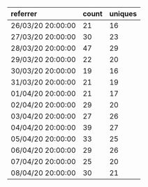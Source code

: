 | referrer          | count | uniques |
| :---------------- | :---- | :------ |
| 26/03/20 20:00:00 | 21    | 16      |
| 27/03/20 20:00:00 | 30    | 23      |
| 28/03/20 20:00:00 | 47    | 29      |
| 29/03/20 20:00:00 | 22    | 20      |
| 30/03/20 20:00:00 | 19    | 16      |
| 31/03/20 20:00:00 | 21    | 19      |
| 01/04/20 20:00:00 | 21    | 17      |
| 02/04/20 20:00:00 | 29    | 20      |
| 03/04/20 20:00:00 | 27    | 26      |
| 04/04/20 20:00:00 | 39    | 27      |
| 05/04/20 20:00:00 | 33    | 25      |
| 06/04/20 20:00:00 | 29    | 26      |
| 07/04/20 20:00:00 | 25    | 20      |
| 08/04/20 20:00:00 | 30    | 21      |